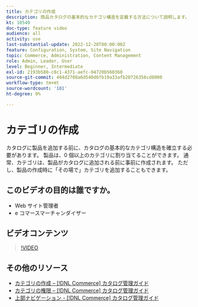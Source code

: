 ```yaml
---
title: カテゴリの作成
description: 商品カタログの基本的なカテゴリ構造を定義する方法について説明します。
kt: 10549
doc-type: feature video
audience: all
activity: use
last-substantial-update: 2022-12-28T00:00:00Z
feature: Configuration, System, Site Navigation
topic: Commerce, Administration, Content Management
role: Admin, Leader, User
level: Beginner, Intermediate
exl-id: 2193b580-c8c1-4371-aefc-94720b560360
source-git-commit: 404d2708a6d540d6fb19a33afb20726356cd8000
workflow-type: tm+mt
source-wordcount: '101'
ht-degree: 0%

---
```


# カテゴリの作成

カタログに製品を追加する前に、カタログの基本的なカテゴリ構造を確立する必要があります。 製品は、0 個以上のカテゴリに割り当てることができます。 通常、カテゴリは、製品がカタログに追加される前に事前に作成されます。 ただし、製品の作成時に「その場で」カテゴリを追加することもできます。

## このビデオの目的は誰ですか。

- Web サイト管理者
- e コマースマーチャンダイザー

## ビデオコンテンツ

>[!VIDEO](https://video.tv.adobe.com/v/343746?quality=12&learn=on)

## その他のリソース

- [カテゴリの作成 –  [!DNL Commerce] カタログ管理ガイド](https://experienceleague.adobe.com/docs/commerce-admin/catalog/categories/create/category-create.html)
- [カテゴリの権限 –  [!DNL Commerce] カタログ管理ガイド](https://experienceleague.adobe.com/docs/commerce-admin/catalog/categories/category-permissions.html)
- [上部ナビゲーション - [!DNL Commerce] カタログ管理ガイド](https://experienceleague.adobe.com/docs/commerce-admin/catalog/catalog/navigation/navigation-top.html)
